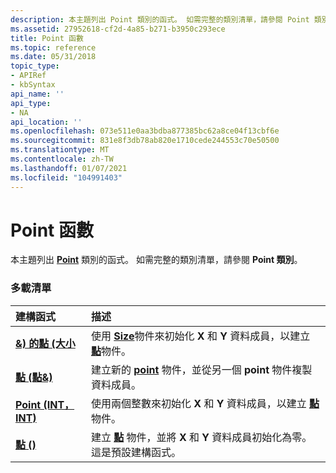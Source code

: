 ```yaml
---
description: 本主題列出 Point 類別的函式。 如需完整的類別清單，請參閱 Point 類別。
ms.assetid: 27952618-cf2d-4a85-b271-b3950c293ece
title: Point 函數
ms.topic: reference
ms.date: 05/31/2018
topic_type:
- APIRef
- kbSyntax
api_name: ''
api_type:
- NA
api_location: ''
ms.openlocfilehash: 073e511e0aa3bdba877385bc62a8ce04f13cbf6e
ms.sourcegitcommit: 831e8f3db78ab820e1710cede244553c70e50500
ms.translationtype: MT
ms.contentlocale: zh-TW
ms.lasthandoff: 01/07/2021
ms.locfileid: "104991403"
---
```

# <a name="pointpoint-constructors"></a>Point 函數

本主題列出 [**Point**](/windows/desktop/api/gdiplustypes/nl-gdiplustypes-point) 類別的函式。 如需完整的類別清單，請參閱 **Point 類別**。

### <a name="overload-list"></a>多載清單



| 建構函式                                                | 描述                                                                                                                                                                      |
|:-----------------------------------------------------------|:---------------------------------------------------------------------------------------------------------------------------------------------------------------------------------|
| [**&) 的點 (大小**](/windows/win32/api/gdiplustypes/nf-gdiplustypes-point-point(inconstsize_))   | 使用 [**Size**](/windows/desktop/api/gdiplustypes/nl-gdiplustypes-size)物件來初始化 **X** 和 **Y** 資料成員，以建立 [**點**](/windows/desktop/api/gdiplustypes/nl-gdiplustypes-point)物件。<br/> |
| [**點 (點&)**](/windows/win32/api/gdiplustypes/nf-gdiplustypes-point-point(inconstpoint_)) | 建立新的 [**point**](/windows/desktop/api/gdiplustypes/nl-gdiplustypes-point) 物件，並從另一個 **point** 物件複製資料成員。<br/>                                           |
| [**Point (INT，INT)**](/windows/win32/api/gdiplustypes/nf-gdiplustypes-point-point(inint_inint))  | 使用兩個整數來初始化 **X** 和 **Y** 資料成員，以建立 [**點**](/windows/desktop/api/gdiplustypes/nl-gdiplustypes-point)物件。<br/>                                       |
| [**點 ()**](/windows/win32/api/gdiplustypes/nf-gdiplustypes-point-point)             | 建立 [**點**](/windows/desktop/api/gdiplustypes/nl-gdiplustypes-point) 物件，並將 **X** 和 **Y** 資料成員初始化為零。 這是預設建構函式。<br/>               |



 

 
